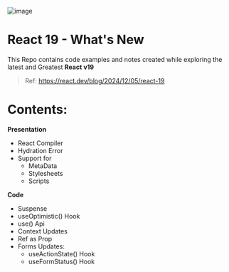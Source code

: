 ![image](https://github.com/user-attachments/assets/b9e95415-aaef-4cf0-9a42-a7d372c33fc5)

# React 19 - What's New

This Repo contains code examples and notes created while exploring the latest and Greatest **React v19**

> Ref: https://react.dev/blog/2024/12/05/react-19

# Contents:

**Presentation**
- React Compiler 
- Hydration Error
- Support for 
  - MetaData 
  - Stylesheets
  - Scripts
 
**Code**
- Suspense
- useOptimistic() Hook
- use() Api
- Context Updates
- Ref as Prop
- Forms Updates:
  - useActionState() Hook
  - useFormStatus() Hook
 
    
